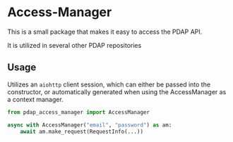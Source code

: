 # Access-Manager

This is a small package that makes it easy to access the PDAP API.

It is utilized in several other PDAP repositories


## Usage

Utilizes an `aiohttp` client session, which can either be passed into the constructor, or automatically generated when using the AccessManager as a context manager.

```python
from pdap_access_manager import AccessManager

async with AccessManager("email", "password") as am:
    await am.make_request(RequestInfo(...))
```